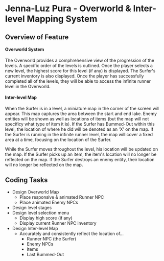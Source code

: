 # Jenna-Luz Pura - Overworld & Inter-level Mapping System

## Overview of Feature
#### Overworld System
The Overworld provides a comphrehensive view of the progression of the levels.
A specific order of the levels is outlined.
Once the player selects a new level, the highest score for this level (if any) is displayed.
The Surfer's current inventory is also displayed.
Once the player has successfully completed all of the levels, they will be able to access the infinite runner level in the Overworld.

#### Inter-level Map
When the Surfer is in a level, a miniature map in the corner of the screen will appear.
This map captures the area between the start and end lake.
Enemy entities will be shown as well as locations of items (but the map will not specificy what type of item it is).
If the Surfer has Bummed-Out within this level, the location of where he did will be denoted as an 'X' on the map.
If the Surfer is running in the infinite runner level, the map will cover a fixed area at a time, focusing on the location of the Surfer.

While the Surfer moves throughout the level, his location will be updated on the map.
If the Surfer picks up an item, the item's location will no longer be reflected on the map.
If the Surfer destroys an enemy entity, their location will no longer be reflected on the map.

## Coding Tasks
- Design Overworld Map
  - Place responsive & animated Runner NPC
  - Place animated Enemy NPCs
- Design level stages
- Design level selection menu
  - Display high score (if any)
  - Display current Runner NPC inventory
- Design Inter-level Map
  - Accurately and consistently reflect the location of...
    - Runner NPC (the Surfer)
    - Enemy NPCs
    - Items
    - Last Bummed-Out
